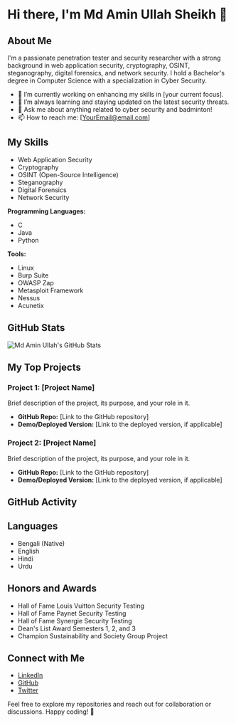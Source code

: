 # Hi there, I'm Md Amin Ullah Sheikh 👋

## About Me

I'm a passionate penetration tester and security researcher with a strong background in web application security, cryptography, OSINT, steganography, digital forensics, and network security. I hold a Bachelor's degree in Computer Science with a specialization in Cyber Security.

- 🔭 I’m currently working on enhancing my skills in [your current focus].
- 🌱 I’m always learning and staying updated on the latest security threats.
- 💬 Ask me about anything related to cyber security and badminton!
- 📫 How to reach me: [YourEmail@email.com]

## My Skills

- Web Application Security
- Cryptography
- OSINT (Open-Source Intelligence)
- Steganography
- Digital Forensics
- Network Security

**Programming Languages:**
- C
- Java
- Python

**Tools:**
- Linux
- Burp Suite
- OWASP Zap
- Metasploit Framework
- Nessus
- Acunetix

## GitHub Stats

![Md Amin Ullah's GitHub Stats](https://github-readme-stats.vercel.app/api?username=cyber-aminullah&show_icons=true&theme=radical)

## My Top Projects

### Project 1: [Project Name]

Brief description of the project, its purpose, and your role in it.

- **GitHub Repo:** [Link to the GitHub repository]
- **Demo/Deployed Version:** [Link to the deployed version, if applicable]

### Project 2: [Project Name]

Brief description of the project, its purpose, and your role in it.

- **GitHub Repo:** [Link to the GitHub repository]
- **Demo/Deployed Version:** [Link to the deployed version, if applicable]

## GitHub Activity

<!--START_SECTION:activity-->
<!--END_SECTION:activity-->

## Languages

- Bengali (Native)
- English
- Hindi
- Urdu

## Honors and Awards

- Hall of Fame Louis Vuitton Security Testing
- Hall of Fame Paynet Security Testing
- Hall of Fame Synergie Security Testing
- Dean's List Award Semesters 1, 2, and 3
- Champion Sustainability and Society Group Project

## Connect with Me

- [LinkedIn](https://www.linkedin.com/in/aminullah-sheikh)
- [GitHub](https://github.com/cyber-aminullah)
- [Twitter](https://twitter.com/Aminullah240)

Feel free to explore my repositories and reach out for collaboration or discussions. Happy coding! 🚀
